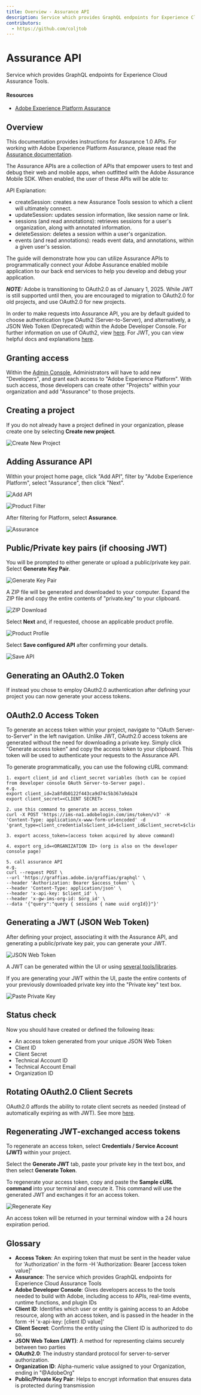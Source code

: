 ```yaml
---
title: Overview - Assurance API
description: Service which provides GraphQL endpoints for Experience Cloud Assurance Tools.
contributors:
  - https://github.com/coljtob 
---
```


<Hero slots="heading, text"/>

# Assurance API

Service which provides GraphQL endpoints for Experience Cloud Assurance Tools.

<Resources slots="heading, links"/>

#### Resources

- [Adobe Experience Platform Assurance](https://developer.adobe.com/client-sdks/documentation/platform-assurance/)

## Overview

This documentation provides instructions for Assurance 1.0 APIs. For working with Adobe Experience Platform Assurance, please read the [Assurance documentation](https://developer.adobe.com/client-sdks/documentation/platform-assurance/).

The Assurance APIs are a collection of APIs that empower users to test and debug their web and mobile apps, when outfitted with the Adobe Assurance Mobile SDK. When enabled, the user of these APIs will be able to:

API Explanation:

- createSession: creates a new Assurance Tools session to which a client will ultimately connect.
- updateSession: updates session information, like session name or link.
- sessions (and read annotations): retrieves sessions for a user's organization, along with annotated information.
- deleteSession: deletes a session within a user's organization.
- events (and read annotations): reads event data, and annotations, within a given user's session.

The guide will demonstrate how you can utilize Assurance APIs to programmatically connect your Adobe Assurance enabled mobile application to our back end services to help you develop and debug your application.

**_NOTE:_** Adobe is transitioning to OAuth2.0 as of January 1, 2025. While JWT is still supported until then, you are encouraged to migration to OAuth2.0 for old projects, and use OAuth2.0 for new projects.

In order to make requests into Assurance API, you are by default guided to choose authentication type OAuth2 (Server-to-Server), and alternatively, a JSON Web Token (Deprecated) within the Adobe Developer Console. For further information on use of OAuth2, view [here](https://www.adobe.com/go/devs_s2s_credential_overview). For JWT, you can view helpful docs and explanations [here](https://jwt.io/).

## Granting access

Within the [Admin Console](https://adminconsole.adobe.com/), Administrators will have to add new "Developers", and grant each access to "Adobe Experience Platform". With such access, those developers can create other "Projects" within your organization and add "Assurance" to those projects.

## Creating a project

If you do not already have a project defined in your organization, please create one by selecting **Create new project**.

![Create New Project](images/create_project.png)

## Adding Assurance API

Within your project home page, click "Add API", filter by "Adobe Experience Platform", select "Assurance", then click "Next".

![Add API](images/add_api.png)

![Product Filter](images/product_filter.png)

After filtering for Platform, select **Assurance**.

![Assurance](images/assurance_api_plugin.png)

## Public/Private key pairs (if choosing JWT)

You will be prompted to either generate or upload a public/private key pair. Select **Generate Key Pair**.

![Generate Key Pair](images/generate_keypair.png)

A ZIP file will be generated and downloaded to your computer. Expand the ZIP file and copy the entire contents of "private.key" to your clipboard.

![ZIP Download](images/download.png)

Select **Next** and, if requested, choose an applicable product profile.

![Product Profile](images/product_profiles.png)

Select **Save configured API** after confirming your details.

![Save API](images/save_api.png)

## Generating an OAuth2.0 Token

If instead you chose to employ OAuth2.0 authentication after defining your project you can now generate your access tokens.

## OAuth2.0 Access Token

To generate an access token within your project, navigate to "OAuth Server-to-Server" in the left navigation. Unlike JWT, OAuth2.0 access tokens are generated without the need for downloading a private key. Simply click "Generate access token" and copy the access token to your clipboard. This token will be used to authenticate your requests to the Assurance API.

To generate programmatically, you can use the following cURL command:

```shell
1. export client_id and client_secret variables (both can be copied from developer console OAuth Server-to-Server page).
e.g.
export client_id=2a8fdb0122f443ca9d74c5b367a9da24
export client_secret=<CLIENT SECRET>

2. use this command to generate an access_token
curl -X POST 'https://ims-na1.adobelogin.com/ims/token/v3' -H 'Content-Type: application/x-www-form-urlencoded' -d 'grant_type=client_credentials&client_id=$client_id&client_secret=$client_secret&scope=assurance_read_plugins,assurance_manage_sessions,assurance_read_annotations,openid,assurance_read_session_annotations,AdobeID,additional_info.projectedProductContext,assurance_read_clients,assurance_read_events'

3. export access_token=(access token acquired by above command)

4. export org_id=<ORGANIZATION ID> (org is also on the developer console page)

5. call assurance API
e.g.
curl --request POST \
--url 'https://graffias.adobe.io/graffias/graphql' \
--header 'Authorization: Bearer $access_token' \
--header 'Content-Type: application/json' \
--header 'x-api-key: $client_id' \
--header 'x-gw-ims-org-id: $org_id' \
--data '{"query":"query { sessions { name uuid orgId}}"}'

```

## Generating a JWT (JSON Web Token)

After defining your project, associating it with the Assurance API, and generating a public/private key pair, you can generate your JWT.

![JSON Web Token](images/jwt_account.png)

A JWT can be generated within the UI or using [several tools/libraries](https://jwt.io/libraries).

If you are generating your JWT within the UI, paste the entire contents of your previously downloaded private key into the "Private key" text box.

![Paste Private Key](images/paste_key.png)

## Status check

Now you should have created or defined the following iteas:

- An access token generated from your unique JSON Web Token
- Client ID
- Client Secret
- Technical Account ID
- Technical Account Email
- Organization ID

## Rotating OAuth2.0 Client Secrets

OAuth2.0 affords the ability to rotate client secrets as needed (instead of automatically expiring as with JWT). See more [here](https://developer.adobe.com/developer-console/docs/guides/authentication/ServerToServerAuthentication/implementation/#rotating-client-secrets).

## Regenerating JWT-exchanged access tokens

To regenerate an access token, select **Credentials / Service Account (JWT)** within your project.

Select the **Generate JWT** tab, paste your private key in the text box, and then select **Generate Token**.

To regenerate your access token, copy and paste the **Sample cURL command** into your terminal and execute it. This command will use the generated JWT and exchanges it for an access token.

![Regenerate Key](images/regenerate.png)

An access token will be returned in your terminal window with a 24 hours expiration period.

## Glossary

- **Access Token**: An expiring token that must be sent in the header value for 'Authorization' in the form -H 'Authorization: Bearer [access token value]'
- **Assurance**: The service which provides GraphQL endpoints for Experience Cloud Assurance Tools
- **Adobe Developer Console**: Gives developers access to the tools needed to build with Adobe, including access to APIs, real-time events, runtime functions, and plugin IDs
- **Client ID**: Identifies which user or entity is gaining access to an Adobe resource, along with an access token, and is passed in the header in the form -H 'x-api-key: [client ID value]'
- **Client Secret**: Confirms the entity using the Client ID is authorized to do so.
- **JSON Web Token (JWT)**: A method for representing claims securely between two parties
- **OAuth2.0**: The industry standard protocol for server-to-server authorization.
- **Organization ID**: Alpha-numeric value assigned to your Organization, ending in "@AdobeOrg"
- **Public/Private Key Pair**: Helps to encrypt information that ensures data is protected during transmission

